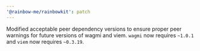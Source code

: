 ```yaml
---
'@rainbow-me/rainbowkit': patch
---
```


Modified acceptable peer dependency versions to ensure proper peer warnings for future versions of wagmi and viem. `wagmi` now requires `~1.0.1` and `viem` now requires `~0.3.19`. 
